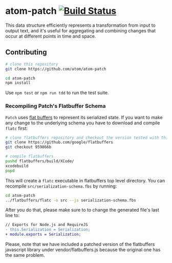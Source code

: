 # atom-patch [![Build Status](https://travis-ci.org/atom/atom-patch.svg?branch=master)](https://travis-ci.org/atom/atom-patch)

This data structure efficiently represents a transformation from input to output text, and it's useful for aggregating and combining changes that occur at different points in time and space.

## Contributing

```bash
# clone this repository
git clone https://github.com/atom/atom-patch

cd atom-patch
npm install
```

Use `npm test` or `npm run tdd` to run the test suite.

### Recompiling Patch's Flatbuffer Schema

`Patch` uses [flat buffers](https://google.github.io/flatbuffers/) to represent its serialized state. If you want to make any change to the underlying schema you have to download and compile `flatc` first:

```bash
# clone flatbuffers repository and checkout the version tested with this library
git clone https://github.com/google/flatbuffers
git checkout 959866b

# compile flatbuffers
pushd flatbuffers/build/XCode/
xcodebuild
popd
```

This will create a `flatc` executable in flatbuffers top level directory. You can recompile `src/serialization-schema.fbs` by running:

```bash
cd atom-patch
../flatbuffers/flatc -o src --js serialization-schema.fbs
```

After you do that, please make sure to to change the generated file's last line to:

```diff
// Exports for Node.js and RequireJS
- this.Serialization = Serialization;
+ module.exports = Serialization;
```

Please, note that we have included a patched version of the flatbuffers javascript library under vendor/flatbuffers.js because the original one has the same problem.
